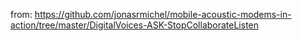 from:
https://github.com/jonasrmichel/mobile-acoustic-modems-in-action/tree/master/DigitalVoices-ASK-StopCollaborateListen